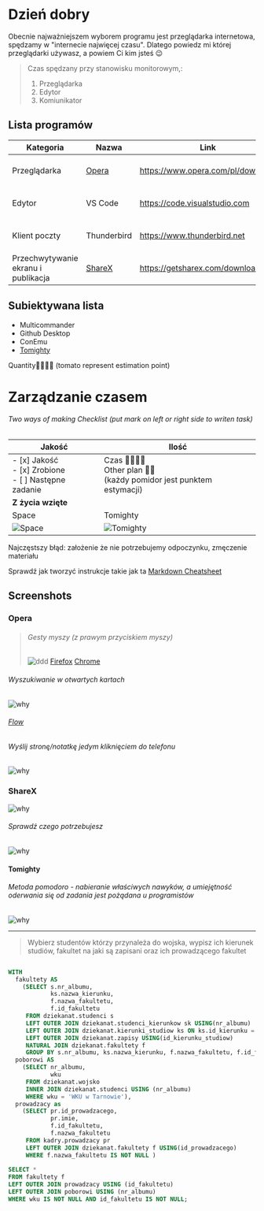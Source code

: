 # Dzień dobry
Obecnie najważniejszem wyborem programu jest przeglądarka internetowa, spędzamy w "internecie najwięcej czasu". Dlatego powiedz mi której przeglądarki używasz, a powiem Ci kim jsteś 😉
> Czas spędzany przy stanowisku monitorowym,:
> 1. Przeglądarka
> 2. Edytor
> 3. Komiunikator

## Lista programów
| Kategoria                       | Nazwa    | Link                                                       | Platforma         |
|--------------------------------|---------|------------------------------------------------------------|-----------------------|
| Przeglądarka                | [Opera](#opera)   | https://www.opera.com/pl/download                | Windows, Linux, macOS |
| Edytor                         | VS Code           | https://code.visualstudio.com                    | Windows, Linux, macOS |
| Klient poczty                   | Thunderbird       | https://www.thunderbird.net                      | Windows, Linux, macOS |
| Przechwytywanie ekranu i publikacja | [ShareX](#ShareX) | https://getsharex.com/downloads                  | Windows               |

Subiektywana lista
----------------
- Multicommander
- Github Desktop
- ConEmu
- [Tomighty](https://tomighty.github.io)

Quantity:tomato::tomato::tomato::tomato: (tomato represent estimation point)

Zarządzanie czasem
===============
###### Two ways of making Checklist (put mark on left or right side to writen task)
| Jakość                       | Ilość    | 
|-------------------------|--|
|- [x] Jakość <br> - [x] Zrobione <br> - [ ] Następne zadanie | Czas :tomato::tomato::tomato::tomato:<br>Other plan :tomato::tomato:<br>(każdy pomidor jest punktem estymacji)|
|**Z życia wzięte**||
| Space | Tomighty|
|![Space](docs/qualityShort.png)|![Tomighty](docs/quantity.jpg)

Najczęstszy błąd: założenie że nie potrzebujemy odpoczynku, zmęczenie materiału

Sprawdź jak tworzyć instrukcje takie jak ta [Markdown Cheatsheet](https://github.com/adam-p/markdown-here/wiki/Markdown-Cheatsheet)

## Screenshots

### Opera

>######  Gesty myszy (z prawym przyciskiem myszy) 
>
> ![ddd](docs/operaclose.gif)
> [Firefox](https://addons.mozilla.org/pl/firefox/addon/opera-gestures)
> [Chrome](https://www.google.com/search?safe=active&client=opera&hs=sI7&sxsrf=ALeKk01YUHIbZmO3I4BPpMMtxpQm1mdmpQ%3A1590060053822&ei=FWTGXtaUMe70qwHU0peIDg&q=google+chrome+gestures&oq=Google+chrome+gest&gs_lcp=CgZwc3ktYWIQAxgAMgUIABDLATIFCAAQywEyBQgAEMsBMgUIABDLATIFCAAQywEyCQgAEBYQHhCLAzIJCAAQFhAeEIsDMgkIABAWEB4QiwMyCQgAEBYQHhCLAzIJCAAQFhAeEIsDOgQIIxAnOgYIIxAnEBM6BAgAEEM6CAgAEIMBEIsDOgoIABCDARBDEIsDOgcIABBDEIsDOgUIABCLAzoFCAAQgwE6AggAOgcIABAKEIsDOggIABDLARCLA1DkBVj0NGC6O2gBcAB4AIABtwGIAecRkgEEMC4xOZgBAKABAaoBB2d3cy13aXq4AQM&sclient=psy-ab)

###### Wyszukiwanie w otwartych kartach
![why](docs/operatabs.gif)

###### [Flow](https://help.opera.com/pl/touch/my-flow/)

###### Wyślij stronę/notatkę jedym kliknięciem do telefonu
![why](docs/flow.jpg)

### ShareX 
![why](docs/whysharex.png)

###### Sprawdź czego potrzebujesz
![why](docs/sharex.gif)


#### Tomighty 
###### Metoda pomodoro - *nabieranie właściwych nawyków, a umiejętność oderwania się od zadania jest pożądana u programistów*
![why](docs/tomighty.png)

-------------------------------------

> Wybierz studentów którzy przynależa do wojska, wypisz ich kierunek studiów, fakultet na jaki są zapisani oraz ich 
> prowadzącego fakultet

```sql

WITH 
  fakultety AS
    (SELECT s.nr_albumu,
            ks.nazwa_kierunku,
            f.nazwa_fakultetu,
            f.id_fakultetu
     FROM dziekanat.studenci s
     LEFT OUTER JOIN dziekanat.studenci_kierunkow sk USING(nr_albumu)
     LEFT OUTER JOIN dziekanat.kierunki_studiow ks ON ks.id_kierunku = sk.id_kierunku_studiow
     LEFT OUTER JOIN dziekanat.zapisy USING(id_kierunku_studiow)
     NATURAL JOIN dziekanat.fakultety f
     GROUP BY s.nr_albumu, ks.nazwa_kierunku, f.nazwa_fakultetu, f.id_fakultetu),
  poborowi AS
    (SELECT nr_albumu,
	 		wku
     FROM dziekanat.wojsko
     INNER JOIN dziekanat.studenci USING (nr_albumu)
     WHERE wku = 'WKU w Tarnowie'),
  prowadzacy as
    (SELECT pr.id_prowadzacego,
            pr.imie,
            f.id_fakultetu,
            f.nazwa_fakultetu
     FROM kadry.prowadzacy pr
     LEFT OUTER JOIN dziekanat.fakultety f USING(id_prowadzacego)
     WHERE f.nazwa_fakultetu IS NOT NULL )
	 
SELECT *
FROM fakultety f
LEFT OUTER JOIN prowadzacy USING (id_fakultetu)
LEFT OUTER JOIN poborowi USING (nr_albumu)
WHERE wku IS NOT NULL AND id_fakultetu IS NOT NULL;


```